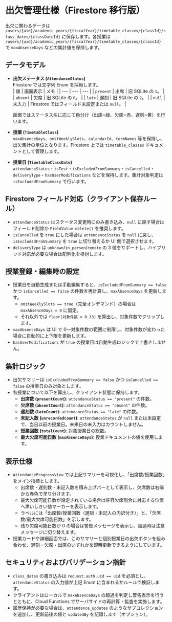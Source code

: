 # 出欠管理仕様（Firestore 移行版）

出欠に関わるデータは `/users/{uid}/academic_years/{fiscalYear}/timetable_classes/{classId}/class_dates/{classDateId}` に保存します。各授業は `/users/{uid}/academic_years/{fiscalYear}/timetable_classes/{classId}` で `maxAbsenceDays` などの集計値を保持します。

## データモデル
- **出欠ステータス (`AttendanceStatus`)**  
  Firestore では文字列 Enum を採用します。  
  | 値 | 画面表示 | メモ |
  | --- | --- | --- |
  | `present` | 出席 | 旧 SQLite の `1`。 |
  | `absent` | 欠席 | 旧 SQLite の `0`。 |
  | `late` | 遅刻 | 旧 SQLite の `2`。 |
  | `null` | 未入力 | Firestore ではフィールド未設定または `null`。 |

  画面ではステータス名に応じて色分け（出席=緑、欠席=赤、遅刻=黄）を行います。

- **授業 (`TimetableClass`)**  
  `maxAbsenceDays`、`omitWeeklySlots`、`calendarId`、`termNames` 等を保持し、出欠集計の単位となります。Firestore 上では `timetable_classes` ドキュメントとして管理します。

- **授業日 (`TimetableClassDate`)**  
  `attendanceStatus`・`isTest`・`isExcludedFromSummary`・`isCancelled`・`deliveryType`・`hasUserModifications` などを保持します。集計対象判定は `isExcludedFromSummary` で行います。

## Firestore フィールド対応（クライアント保存ルール）
- `attendanceStatus` はステータス変更時にのみ書き込み、`null` に戻す場合はフィールド削除か `FieldValue.delete()` を推奨します。
- `isCancelled` を `true` にした場合は `attendanceStatus` を `null` に戻し、`isExcludedFromSummary` を `true` に切り替えるか UI 側で選択させます。
- `deliveryType` は `unknown`/`in_person`/`remote` の 3 値をサポートし、ハイブリッド対応が必要な場合は配列化を検討します。

## 授業登録・編集時の設定
- 授業日を自動生成または手動編集すると、`isExcludedFromSummary == false` かつ `isCancelled == false` の件数を再計算し、`maxAbsenceDays` を更新します。
  - `omitWeeklySlots == true`（完全オンデマンド）の場合は `maxAbsenceDays = 0` に固定。
  - それ以外では `floor(対象件数 × 0.33)` を算出し、対象件数でクリップします。
- `maxAbsenceDays` は UI で 0〜対象件数の範囲に制限し、対象件数が変わった場合に自動的に上下限を更新します。
- `hasUserModifications` が `true` の授業日は自動生成ロジックで上書きしません。

## 集計ロジック
- 出欠サマリーは `isExcludedFromSummary == false` かつ `isCancelled == false` の授業日のみ対象とします。
- 各授業について以下を算出し、クライアント状態に保持します。
  - **出席数 (`presentCount`)**: `attendanceStatus == "present"` の件数。
  - **欠席数 (`absentCount`)**: `attendanceStatus == "absent"` の件数。
  - **遅刻数 (`lateCount`)**: `attendanceStatus == "late"` の件数。
  - **未記入数 (`unrecordedCount`)**: `attendanceStatus` が `null` または未設定で、当日以前の授業日。未来日の未入力はカウントしません。
  - **授業回数 (`totalCount`)**: 対象授業日の総数。
  - **最大欠席可能日数 (`maxAbsenceDays`)**: 授業ドキュメントの値を使用します。

## 表示仕様
- `AttendanceProgressView` では上記サマリーを可視化し、「出席数/授業回数」をメイン指標とします。
  - 出席数・遅刻数・未記入数を積み上げバーとして表示し、欠席数は右端から赤色で塗り分けます。
  - 最大欠席可能日数が設定されている場合は許容欠席割合に対応する位置へ黒いしきい値マーカーを表示します。
  - ラベルには「出席数/授業回数（遅刻・未記入の内訳付き）」と、「欠席数/最大欠席可能日数」を示します。
  - 残り欠席可能日数が 0 の場合は警告メッセージを表示し、超過時は注意メッセージに切り替えます。
- 授業カードや詳細画面では、このサマリーと個別授業日の出欠ボタンを組み合わせ、遅刻・欠席・出席のいずれかを即時更新できるようにしています。

## セキュリティおよびバリデーション指針
- `class_dates` の書き込みは `request.auth.uid == uid` を必須とし、`attendanceStatus` の入力値が上記 Enum に含まれるかルールで検証します。
- クライアントはローカルで `maxAbsenceDays` の超過を判定し警告表示を行うとともに、Cloud Functions でサーバサイドの再計算・監査を実施します。
- 履歴保持が必要な場合は、`attendance_updates` のようなサブコレクションを追加し、更新前後の値と `updatedBy` を記録します（オプション）。
